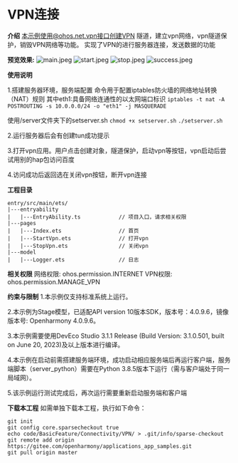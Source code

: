 # VPN连接

**介绍**
本示例使用@ohos.net.vpn接口创建VPN 隧道，建立vpn网络，vpn隧道保护，销毁VPN网络等功能。
实现了VPN的进行服务器连接，发送数据的功能

**预览效果:**
![main.jpeg](sceenshots%2Fmain.jpeg)
![start.jpeg](sceenshots%2Fstart.jpeg)
![stop.jpeg](sceenshots%2Fstop.jpeg)
![success.jpeg](sceenshots%2Fsuccess.jpeg)

**使用说明**

1.搭建服务器环境，服务端配置
命令用于配置iptables防火墙的网络地址转换（NAT）规则
其中eth1:具备网络连通性的以太网端口标识
`iptables -t nat -A POSTROUTING -s 10.0.0.0/24 -o "eth1" -j MASQUERADE`

使用/server文件夹下的setserver.sh
`chmod +x setserver.sh`
`./setserver.sh`

2.运行服务器后会有创建tun成功提示

3.打开vpn应用。用户点击创建对象，隧道保护，启动vpn等按钮，vpn启动后尝试用别的hap包访问百度

4.访问成功后返回选在关闭vpn按钮，断开vpn连接

**工程目录**
```
entry/src/main/ets/
|---entryability
|   |---EntryAbility.ts            // 项目入口，请求相关权限
|---pages
|   |---Index.ets                  // 首页
|   |---StartVpn.ets               // 打开vpn
|   |---StopVpn.ets                // 关闭vpn
|---model
|   |---Logger.ets                 // 日志

```
**相关权限**
网络权限: ohos.permission.INTERNET
VPN权限: ohos.permission.MANAGE_VPN

**约束与限制**
1.本示例仅支持标准系统上运行。

2.本示例为Stage模型，已适配API version 10版本SDK，版本号：4.0.9.6，镜像版本号: Openharmony 4.0.9.6。

3.本示例需要使用DevEco Studio 3.1.1 Release (Build Version: 3.1.0.501, built on June 20, 2023)及以上版本进行编译。

4.本示例在启动前需搭建服务端环境，成功启动相应服务端后再运行客户端，服务端脚本（server_python）需要在Python 3.8.5版本下运行（需与客户端处于同一局域网）。

5.该示例运行测试完成后，再次运行需要重新启动服务端和客户端

**下载本工程**
如需单独下载本工程，执行如下命令：
````
git init
git config core.sparsecheckout true
echo code/BasicFeature/Connectivity/VPN/ > .git/info/sparse-checkout
git remote add origin https://gitee.com/openharmony/applications_app_samples.git
git pull origin master
````